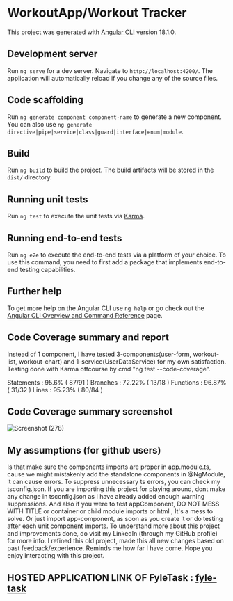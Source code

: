 # WorkoutApp/Workout Tracker

This project was generated with [Angular CLI](https://github.com/angular/angular-cli) version 18.1.0.

## Development server

Run `ng serve` for a dev server. Navigate to `http://localhost:4200/`. The application will automatically reload if you change any of the source files.

## Code scaffolding

Run `ng generate component component-name` to generate a new component. You can also use `ng generate directive|pipe|service|class|guard|interface|enum|module`.

## Build

Run `ng build` to build the project. The build artifacts will be stored in the `dist/` directory.

## Running unit tests

Run `ng test` to execute the unit tests via [Karma](https://karma-runner.github.io).

## Running end-to-end tests

Run `ng e2e` to execute the end-to-end tests via a platform of your choice. To use this command, you need to first add a package that implements end-to-end testing capabilities.

## Further help

To get more help on the Angular CLI use `ng help` or go check out the [Angular CLI Overview and Command Reference](https://angular.dev/tools/cli) page.




## Code Coverage summary and report
Instead of 1 component, I have tested 3-components(user-form, workout-list, workout-chart) and 1-service(UserDataService) for my own satisfaction. Testing done with Karma offcourse by cmd "ng test --code-coverage".

Statements   : 95.6% ( 87/91 )
Branches     : 72.22% ( 13/18 )
Functions    : 96.87% ( 31/32 )
Lines        : 95.23% ( 80/84 )

## Code Coverage summary screenshot

![Screenshot (278)](https://github.com/user-attachments/assets/852bfe58-37ed-46cc-9f06-cd946df5e682)




## My assumptions (for github users)
Is that make sure the components imports are proper in app.module.ts, cause we might mistakenly add the standalone components in @NgModule, it can cause errors. To suppress unnecessary ts errors, you can check my tsconfig.json. If you are importing this project for playing around, dont make any change in tsconfig.json as I have already added enough warning suppressions. And also if you were to test appComponent, DO NOT MESS WITH TITLE or container or child module imports or html , It's a mess to solve. Or just import app-component, as soon as you create it or do testing after each unit component imports.
To understand more about this project and improvements done, do visit my LinkedIn (through my GitHub profile) for more info. I refined this old project, made this all new changes based on past feedback/experience. Reminds me how far I have come. Hope you enjoy interacting with this project.


## HOSTED APPLICATION LINK OF FyleTask : [fyle-task](https://fyle-task-eshan-rust.vercel.app/)
